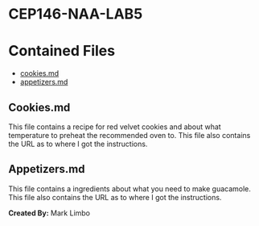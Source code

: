 # CEP146-NAA-LAB5

# Contained Files

- [cookies.md](https://github.com/mlimbo/cep-naa-lab5/blob/main/cookie.md)
- [appetizers.md](https://github.com/mlimbo/cep-naa-lab5/blob/main/appetizer.md)

## Cookies.md

This file contains a recipe for red velvet cookies and about what temperature to preheat the recommended oven to. This file also contains the URL as to where I got the instructions.

## Appetizers.md

This file contains a ingredients about what you need to make guacamole. This file also contains the URL as to where I got the instructions.

**Created By:** Mark Limbo
